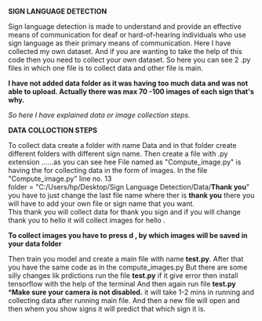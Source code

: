 **SIGN LANGUAGE DETECTION**

Sign language detection is made to understand and provide an effective means of communication for deaf or hard-of-hearing individuals who use sign language as their primary means of communication. 
Here I have collected my own dataset. And if you are wanting to take the help of this code then you need to collect your own dataset. 
So here you can see 2 .py files in which one file is to collect data and other file is main. 

**I have not added data folder as it was having too much data and was not able to upload. Actually there was max 70 -100 images of each sign that's why.**

*So here I have explained data or image collection steps.*

**DATA COLLOCTION STEPS**

To collect data create a folder with name Data and in that folder create different folders with different sign name. 
Then create a file with .py extension ......as you can see hee 
File named as "Compute_image.py" is having the for collecting data in the form of images. 
In the file "Compute_image.py" line no. 13      
           folder = "C:/Users/hp/Desktop/Sign Language Detection/Data/**Thank you**"   
           you have to just change the last file name where ther is **thank you** there you will have to add your own file or sign name that you want.  
          This thank you will collect data for thank you sign and if you will change thank you to hello it will collect images for hello .

**To collect images you have to press **d** , by which images will be saved in your data folder** 

Then train you model and create a main file with name **test.py**.
After that you have the same code as in the compute_images.py But there are some silly changes lik prdictions 
    run the file **test.py**
    if it give error then install tensorflow with the help of the terminal
    And then again run file **test.py**
***Make sure your camera is not disabled.**
it will take 1-2 mins in running and collecting data after running main file. 
 And then a new file will open and then whem you show signs it will predict that which sign it is.  
